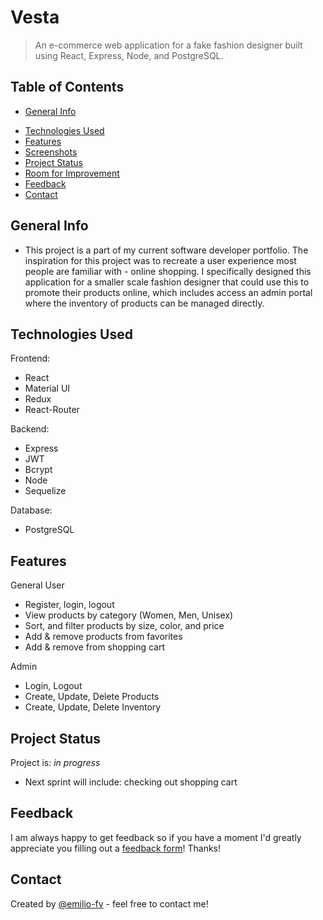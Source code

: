 # Vesta
> An e-commerce web application for a fake fashion designer built using React, Express, Node, and PostgreSQL. 

## Table of Contents
* [General Info](#general-information)
<!-- * [Demo](#demo) -->
* [Technologies Used](#technologies-used)
* [Features](#features)
* [Screenshots](#screenshots)
* [Project Status](#project-status)
* [Room for Improvement](#room-for-improvement)
* [Feedback](#feedback)
* [Contact](#contact)

## General Info
- This project is a part of my current software developer portfolio. The inspiration for this project was to recreate a user experience most people are familiar with - online shopping. I specifically designed this application for a smaller scale fashion designer that could use this to promote their products online, which includes access an admin portal where the inventory of products can be managed directly. 

<!-- ## Demo  -->

## Technologies Used
Frontend:
- React
- Material UI
- Redux
- React-Router

Backend:
- Express
- JWT
- Bcrypt
- Node
- Sequelize

Database:
- PostgreSQL

## Features
General User
- Register, login, logout
- View products by category (Women, Men, Unisex)
- Sort, and filter products by size, color, and price
- Add & remove products from favorites
- Add & remove from shopping cart

Admin
- Login, Logout 
- Create, Update, Delete Products
- Create, Update, Delete Inventory

## Project Status
Project is: _in progress_
- Next sprint will include: checking out shopping cart

## Feedback
I am always happy to get feedback so if you have a moment I'd greatly appreciate you filling out a <a href="https://forms.gle/4P6LzmPX25s2PUej7" target="_blank">feedback form</a>! Thanks!

## Contact
Created by [@emilio-fv](https://github.com/emilio-fv) - feel free to contact me!

